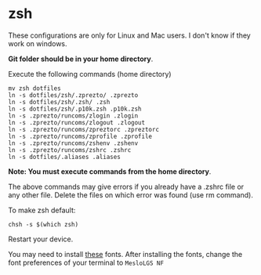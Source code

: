 # zsh

These configurations are only for Linux and Mac users. I don't know if they work on windows.

**Git folder should be in your home directory**.

Execute the following commands (home directory)
```
mv zsh dotfiles
ln -s dotfiles/zsh/.zprezto/ .zprezto
ln -s dotfiles/zsh/.zsh/ .zsh
ln -s dotfiles/zsh/.p10k.zsh .p10k.zsh
ln -s .zprezto/runcoms/zlogin .zlogin
ln -s .zprezto/runcoms/zlogout .zlogout
ln -s .zprezto/runcoms/zpreztorc .zpreztorc
ln -s .zprezto/runcoms/zprofile .zprofile
ln -s .zprezto/runcoms/zshenv .zshenv
ln -s .zprezto/runcoms/zshrc .zshrc
ln -s dotfiles/.aliases .aliases
```
**Note: You must execute commands from the home directory**.

The above commands may give errors if you already have a .zshrc file or any other file. Delete the files on which error was found (use rm command).


To make zsh default:
```
chsh -s $(which zsh)
```
Restart your device.


You may need to install [these](https://github.com/romkatv/powerlevel10k#meslo-nerd-font-patched-for-powerlevel10k) fonts. After installing the fonts, change the font preferences of your terminal to `MesloLGS NF`

